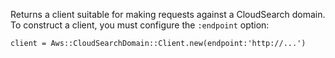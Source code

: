 Returns a client suitable for making requests against a CloudSearch domain.
To construct a client, you must configure the `:endpoint` option:

    client = Aws::CloudSearchDomain::Client.new(endpoint:'http://...')

